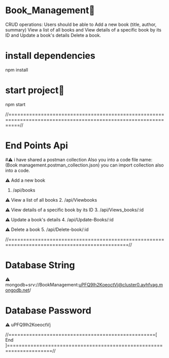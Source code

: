 # Book_Management📖
CRUD operations: Users should be able to Add a new book (title, author, summary) View a list of all books and View details of a specific book by its ID and Update a book's details Delete a book.

# install dependencies
npm install

# start project🎦
npm start

//================================================================================================================//
# End Points Api
#⚠️ i have shared a postman collection Also you into a code file name: (Book management.postman_collection.json)
  you can import collection also into a code.
  
⚠️ Add a new book
1. /api/books

⚠️ View a list of all books
2. /api/Viewbooks

⚠️ View details of a specific book by its ID
3. /api/Views_books/:id

⚠️ Update a book's details
4. /api/Update-Books/:id

⚠️ Delete a book
5. /api/Delete-book/:id

//===============================================================================================//
# Database String
⚠️ mongodb+srv://BookManagement:uPFQ9lh2KoeoctVj@cluster0.ayhfvag.mongodb.net/
# Database Password
⚠️ uPFQ9lh2KoeoctVj

//==================================================[ End ]=====================================================================//
